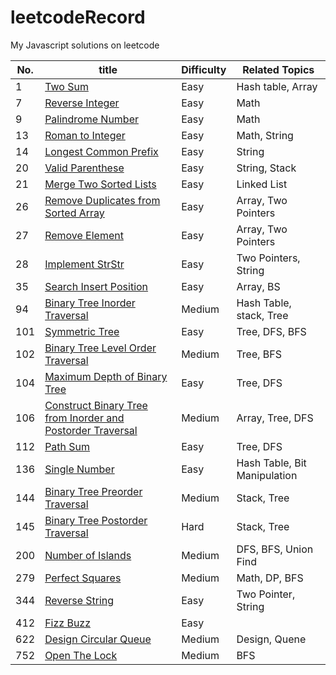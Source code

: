 # leetcodeRecord
My Javascript solutions on leetcode

| No.  | title                                                        | Difficulty | Related Topics               |
| ---- | ------------------------------------------------------------ | ---------- | ---------------------------- |
| 1    | [Two Sum](0001_twoSum.js)                                    | Easy       | Hash table, Array            |
| 7    | [Reverse Integer](0007_ReverseInteger.js)                    | Easy       | Math                         |
| 9    | [Palindrome Number](0009_PalindromeNumber.js)                | Easy       | Math                         |
| 13   | [Roman to Integer](0013_RomanToInteger.js)                   | Easy       | Math, String                 |
| 14   | [Longest Common Prefix](0014_LongestCommonPrefix.js)         | Easy       | String                       |
| 20   | [Valid Parenthese](0020_ValidParenthese.js)                  | Easy       | String, Stack                |
| 21   | [Merge Two Sorted Lists](0021_MergeTwoSortedLists.js)        | Easy       | Linked List                  |
| 26   | [Remove Duplicates from Sorted Array](0026_RemoveDuplicatesfromSortedArray.js) | Easy       | Array, Two Pointers          |
| 27   | [Remove Element](0027_RemoveElement.js)                      | Easy       | Array, Two Pointers          |
| 28   | [Implement StrStr](0028_ImplementStrStr.js)                  | Easy       | Two Pointers,  String        |
| 35   | [Search Insert Position](0035_SearchInsertPosition.js)       | Easy       | Array, BS                    |
| 94   | [Binary Tree Inorder Traversal](0094_BinaryTreeInorderTraversal.js) | Medium     | Hash Table, stack, Tree      |
| 101  | [Symmetric Tree](0101_SymmetricTree.js)                      | Easy       | Tree, DFS, BFS               |
| 102  | [Binary Tree Level Order Traversal](0102_BinaryTreeLevelOrderTraversal.js) | Medium     | Tree, BFS                    |
| 104  | [Maximum Depth of Binary Tree](0104_MaximumDepthOfBinaryTree.js) | Easy       | Tree, DFS                    |
| 106  | [Construct Binary Tree from Inorder and Postorder Traversal](0106_ConstructBinaryTreeFromInorderAndPostorderTraversal.js) | Medium     | Array, Tree, DFS             |
| 112  | [Path Sum](0112_PathSum.js)                                  | Easy       | Tree, DFS                    |
| 136  | [Single Number](0136_Single_Number)                          | Easy       | Hash Table, Bit Manipulation |
| 144  | [Binary Tree Preorder Traversal](0144_BinaryTreePreorderTraversal.js) | Medium     | Stack, Tree                  |
| 145  | [Binary Tree Postorder Traversal](0145_BinaryTreePostorderTraversal.js) | Hard       | Stack, Tree                  |
| 200  | [Number of Islands](0200_NumberOfIslands.js)                 | Medium     | DFS, BFS, Union Find         |
| 279  | [Perfect Squares](0279_PerfectSquares.js)                    | Medium     | Math, DP, BFS                |
| 344  | [Reverse String](0344_Reverse_String.js)                     | Easy       | Two Pointer, String          |
| 412  | [Fizz Buzz](0412_Fizz_Buzz.js)                               | Easy       |                              |
| 622  | [Design Circular Queue](0622_DesignCircularQueue.js)         | Medium     | Design, Quene                |
| 752  | [Open The Lock](0752_OpenTheLock.js)                         | Medium     | BFS                          |